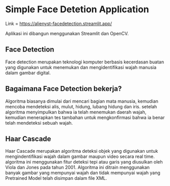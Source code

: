 # Simple Face Detetion Application

Link = https://alienyst-facedetection.streamlit.app/

Aplikasi ini dibangun menggunakan Streamlit dan OpenCV.

## Face Detection

Face detection merupakan teknologi komputer berbasis kecerdasan buatan yang digunakan untuk menemukan dan mengidentifikasi wajah manusia dalam gambar digital.

## Bagaimana Face Detection bekerja?
Algoritma biasanya dimulai dari mencari bagian mata manusia, kemudian mencoba mendeteksi alis, mulut, hidung, lubang hidung dan iris. setelah algoritma menyimpulkan bahwa ia telah menemukan daerah wajah, kemudian menerapkan tes tambahan untuk mengkonfirmasi bahwa ia benar telah mendeteksi sebuah wajah.

## Haar Cascade
Haar Cascade merupakan algoritma deteksi objek yang digunakan untuk mengindentifikasi wajah dalam gambar maupun video secara real time. algoritma ini menggunakan fitur deteksi tepi atau garis yang diusulkan oleh Viola dan Jones pada tahun 2001. Algoritma ini ditrain menggunakan banyak gambar yang mempunyai wajah dan tidak mempunyai wajah yang Pretrained Model telah disimpan dalam file XML.

